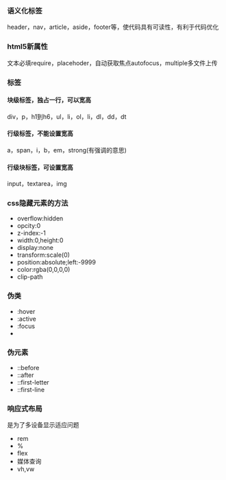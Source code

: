 ### 语义化标签
header，nav，article，aside，footer等，使代码具有可读性，有利于代码优化

### html5新属性
文本必填require，placehoder，自动获取焦点autofocus，multiple多文件上传

### 标签
#### 块级标签，独占一行，可以宽高
div，p，h1到h6，ul，li，ol，li，dl，dd，dt
#### 行级标签，不能设置宽高
a，span，i，b，em，strong(有强调的意思)
#### 行级块标签，可设置宽高
input，textarea，img

### css隐藏元素的方法
* overflow:hidden
* opcity:0
* z-index:-1
* width:0,height:0
* display:none
* transform:scale(0)
* position:absolute;left:-9999
* color:rgba(0,0,0,0)
* clip-path

### 伪类
* :hover
* :active
* :focus
* 
### 伪元素
* ::before
* ::after
* ::first-letter
* ::first-line

### 响应式布局
是为了多设备显示适应问题
* rem
* %
* flex
* 媒体查询
* vh,vw